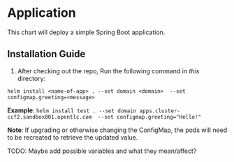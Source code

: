 # Application
This chart will deploy a simple Spring Boot application.

## Installation Guide

1. After checking out the repo, Run the following command in *this* directory: 

`helm install <name-of-app> . --set domain <domain>  --set configmap.greeting=<message>`

**Example**: 
`helm install test . --set domain apps.cluster-ccf2.sandbox801.opentlc.com  --set configmap.greeting="Hello!"`

**Note**: If upgrading or otherwise changing the ConfigMap, the pods will need to be recreated to retrieve the updated value.

TODO: Maybe add possible variables and what they mean/affect?

